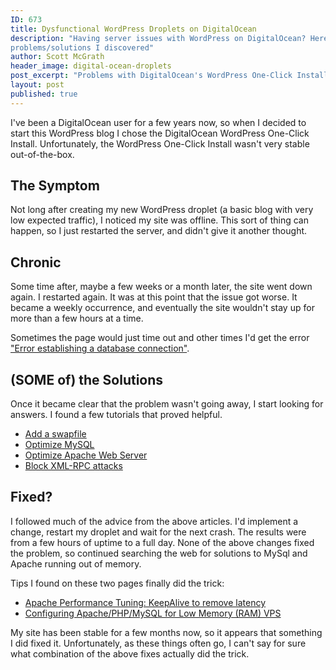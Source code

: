 ```yaml
---
ID: 673
title: Dysfunctional WordPress Droplets on DigitalOcean
description: "Having server issues with WordPress on DigitalOcean? Here are some
problems/solutions I discovered"
author: Scott McGrath
header_image: digital-ocean-droplets
post_excerpt: "Problems with DigitalOcean's WordPress One-Click Install"
layout: post
published: true
---
```

I've been a DigitalOcean user for a few years now, so when I decided to start this WordPress blog I chose the DigitalOcean WordPress One-Click Install. Unfortunately, the WordPress One-Click Install wasn't very stable out-of-the-box.

## The Symptom

Not long after creating my new WordPress droplet (a basic blog with very low expected traffic), I noticed my site was offline. This sort of thing can happen, so I just restarted the server, and didn't give it another thought.

## Chronic

Some time after, maybe a few weeks or a month later, the site went down again. I restarted again. It was at this point that the issue got worse. It became a weekly occurrence, and eventually the site wouldn't stay up for more than a few hours at a time.

Sometimes the page would just time out and other times I'd get the error ["Error establishing a database connection"][1].

## (SOME of) the Solutions

Once it became clear that the problem wasn't going away, I start looking for answers. I found a few tutorials that proved helpful.

*   [Add a swapfile][2]
*   [Optimize MySQL][3]
*   [Optimize Apache Web Server][4]
*   [Block XML-RPC attacks][5]

## Fixed?

I followed much of the advice from the above articles. I'd implement a change, restart my droplet and wait for the next crash. The results were from a few hours of uptime to a full day. None of the above changes fixed the problem, so continued searching the web for solutions to MySql and Apache running out of memory.

Tips I found on these two pages finally did the trick:

*   [Apache Performance Tuning: KeepAlive to remove latency][6]
*   [Configuring Apache/PHP/MySQL for Low Memory (RAM) VPS][7]

My site has been stable for a few months now, so it appears that something I did fixed it. Unfortunately, as these things often go, I can't say for sure what combination of the above fixes actually did the trick.

 [1]: https://www.google.com/search?num=100&espv=2&q=digitalocean%20error%20establishing%20a%20database%20connection&oq=digitalocean%20error%20establishing%20a%20database%20connection
 [2]: https://www.digitalocean.com/community/tutorials/how-to-add-swap-on-ubuntu-14-04
 [3]: https://www.digitalocean.com/community/questions/mysql-server-stops-very-frequently
 [4]: https://www.digitalocean.com/community/tutorials/how-to-optimize-apache-web-server-performance
 [5]: https://www.digitalocean.com/community/questions/error-establishing-a-database-connection-wordpress?answer=25981
 [6]: https://maanasroyy.wordpress.com/2012/05/05/apache-performance-tuning-keepalive-to-remove-latency/
 [7]: http://www.narga.net/optimizing-apachephpmysql-low-memory-server/
